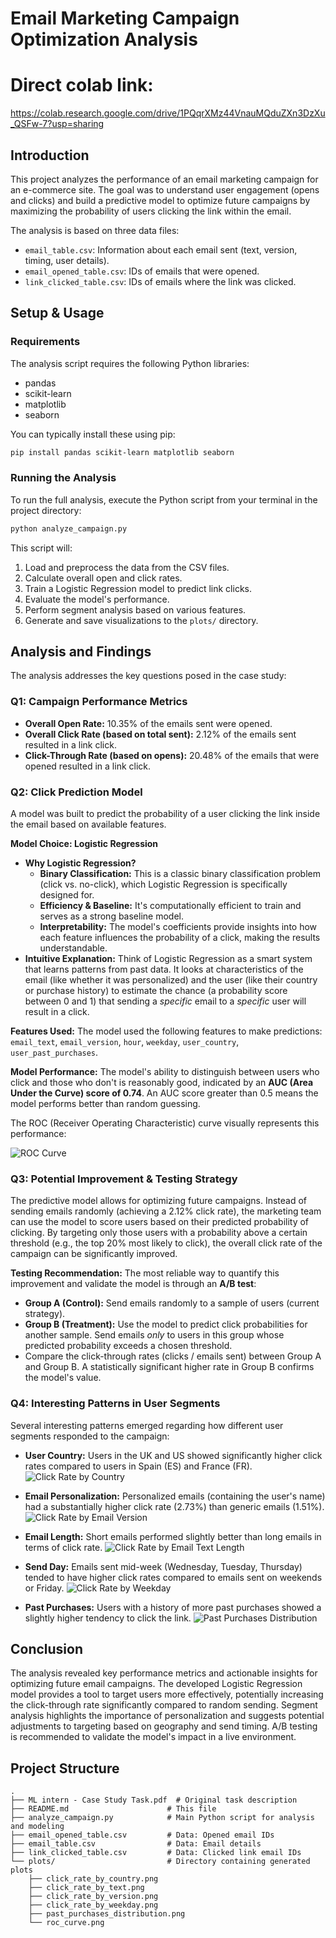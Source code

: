 # Email Marketing Campaign Optimization Analysis

# Direct colab link:
https://colab.research.google.com/drive/1PQqrXMz44VnauMQduZXn3DzXu_QSFw-7?usp=sharing

## Introduction

This project analyzes the performance of an email marketing campaign for an e-commerce site. The goal was to understand user engagement (opens and clicks) and build a predictive model to optimize future campaigns by maximizing the probability of users clicking the link within the email.

The analysis is based on three data files:
*   `email_table.csv`: Information about each email sent (text, version, timing, user details).
*   `email_opened_table.csv`: IDs of emails that were opened.
*   `link_clicked_table.csv`: IDs of emails where the link was clicked.

## Setup & Usage

### Requirements

The analysis script requires the following Python libraries:
*   pandas
*   scikit-learn
*   matplotlib
*   seaborn

You can typically install these using pip:
```bash
pip install pandas scikit-learn matplotlib seaborn
```

### Running the Analysis

To run the full analysis, execute the Python script from your terminal in the project directory:

```bash
python analyze_campaign.py
```

This script will:
1.  Load and preprocess the data from the CSV files.
2.  Calculate overall open and click rates.
3.  Train a Logistic Regression model to predict link clicks.
4.  Evaluate the model's performance.
5.  Perform segment analysis based on various features.
6.  Generate and save visualizations to the `plots/` directory.

## Analysis and Findings

The analysis addresses the key questions posed in the case study:

### Q1: Campaign Performance Metrics

*   **Overall Open Rate:** 10.35% of the emails sent were opened.
*   **Overall Click Rate (based on total sent):** 2.12% of the emails sent resulted in a link click.
*   **Click-Through Rate (based on opens):** 20.48% of the emails that were opened resulted in a link click.

### Q2: Click Prediction Model

A model was built to predict the probability of a user clicking the link inside the email based on available features.

**Model Choice: Logistic Regression**

*   **Why Logistic Regression?**
    *   **Binary Classification:** This is a classic binary classification problem (click vs. no-click), which Logistic Regression is specifically designed for.
    *   **Efficiency & Baseline:** It's computationally efficient to train and serves as a strong baseline model.
    *   **Interpretability:** The model's coefficients provide insights into how each feature influences the probability of a click, making the results understandable.
*   **Intuitive Explanation:** Think of Logistic Regression as a smart system that learns patterns from past data. It looks at characteristics of the email (like whether it was personalized) and the user (like their country or purchase history) to estimate the chance (a probability score between 0 and 1) that sending a *specific* email to a *specific* user will result in a click.

**Features Used:**
The model used the following features to make predictions:
`email_text`, `email_version`, `hour`, `weekday`, `user_country`, `user_past_purchases`.

**Model Performance:**
The model's ability to distinguish between users who click and those who don't is reasonably good, indicated by an **AUC (Area Under the Curve) score of 0.74**. An AUC score greater than 0.5 means the model performs better than random guessing.

The ROC (Receiver Operating Characteristic) curve visually represents this performance:

![ROC Curve](plots/roc_curve.png)

### Q3: Potential Improvement & Testing Strategy

The predictive model allows for optimizing future campaigns. Instead of sending emails randomly (achieving a 2.12% click rate), the marketing team can use the model to score users based on their predicted probability of clicking. By targeting only those users with a probability above a certain threshold (e.g., the top 20% most likely to click), the overall click rate of the campaign can be significantly improved.

**Testing Recommendation:**
The most reliable way to quantify this improvement and validate the model is through an **A/B test**:
*   **Group A (Control):** Send emails randomly to a sample of users (current strategy).
*   **Group B (Treatment):** Use the model to predict click probabilities for another sample. Send emails *only* to users in this group whose predicted probability exceeds a chosen threshold.
*   Compare the click-through rates (clicks / emails sent) between Group A and Group B. A statistically significant higher rate in Group B confirms the model's value.

### Q4: Interesting Patterns in User Segments

Several interesting patterns emerged regarding how different user segments responded to the campaign:

*   **User Country:** Users in the UK and US showed significantly higher click rates compared to users in Spain (ES) and France (FR).
    ![Click Rate by Country](plots/click_rate_by_country.png)

*   **Email Personalization:** Personalized emails (containing the user's name) had a substantially higher click rate (2.73%) than generic emails (1.51%).
    ![Click Rate by Email Version](plots/click_rate_by_version.png)

*   **Email Length:** Short emails performed slightly better than long emails in terms of click rate.
    ![Click Rate by Email Text Length](plots/click_rate_by_text.png)

*   **Send Day:** Emails sent mid-week (Wednesday, Tuesday, Thursday) tended to have higher click rates compared to emails sent on weekends or Friday.
    ![Click Rate by Weekday](plots/click_rate_by_weekday.png)

*   **Past Purchases:** Users with a history of more past purchases showed a slightly higher tendency to click the link.
    ![Past Purchases Distribution](plots/past_purchases_distribution.png)

## Conclusion

The analysis revealed key performance metrics and actionable insights for optimizing future email campaigns. The developed Logistic Regression model provides a tool to target users more effectively, potentially increasing the click-through rate significantly compared to random sending. Segment analysis highlights the importance of personalization and suggests potential adjustments to targeting based on geography and send timing. A/B testing is recommended to validate the model's impact in a live environment.

## Project Structure

```
.
├── ML intern - Case Study Task.pdf  # Original task description
├── README.md                      # This file
├── analyze_campaign.py            # Main Python script for analysis and modeling
├── email_opened_table.csv         # Data: Opened email IDs
├── email_table.csv                # Data: Email details
├── link_clicked_table.csv         # Data: Clicked link email IDs
└── plots/                         # Directory containing generated plots
    ├── click_rate_by_country.png
    ├── click_rate_by_text.png
    ├── click_rate_by_version.png
    ├── click_rate_by_weekday.png
    ├── past_purchases_distribution.png
    └── roc_curve.png
